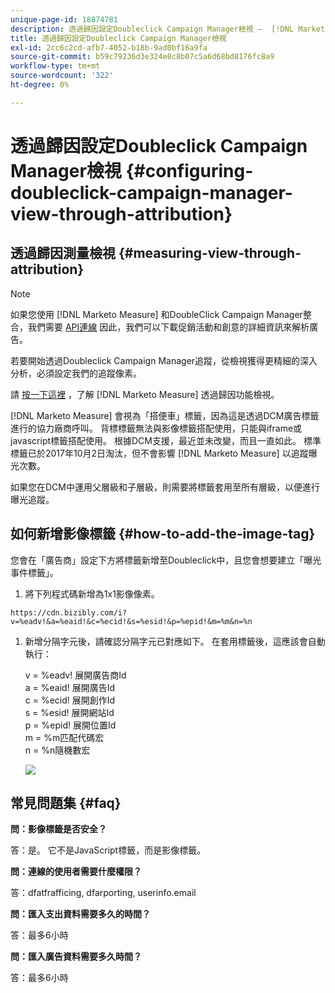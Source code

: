 ```yaml
---
unique-page-id: 18874781
description: 透過歸因設定Doubleclick Campaign Manager檢視 —  [!DNL Marketo Measure]  — 產品檔案
title: 透過歸因設定Doubleclick Campaign Manager檢視
exl-id: 2cc6c2cd-afb7-4052-b18b-9ad0bf16a9fa
source-git-commit: b59c79236d3e324e8c8b07c5a6d68bd8176fc8a9
workflow-type: tm+mt
source-wordcount: '322'
ht-degree: 0%

---
```


# 透過歸因設定Doubleclick Campaign Manager檢視 {#configuring-doubleclick-campaign-manager-view-through-attribution}

## 透過歸因測量檢視 {#measuring-view-through-attribution}

>[!NOTE]
>
>如果您使用 [!DNL Marketo Measure] 和DoubleClick Campaign Manager整合，我們需要 [API連線](/help/api-connections/utilizing-marketo-measures-api-connections/integrated-ad-platforms.md#how-to-connect-ad-platforms) 因此，我們可以下載促銷活動和創意的詳細資訊來解析廣告。

若要開始透過Doubleclick Campaign Manager追蹤，從檢視獲得更精細的深入分析，必須設定我們的追蹤像素。

請 [按一下這裡](/help/advanced-marketo-measure-features/view-through-attribution/marketo-measure-view-through-attribution-faq.md) ，了解 [!DNL Marketo Measure] 透過歸因功能檢視。

[!DNL Marketo Measure] 會視為「搭便車」標籤，因為這是透過DCM廣告標籤進行的協力廠商呼叫。 背標標籤無法與影像標籤搭配使用，只能與iframe或javascript標籤搭配使用。 根據DCM支援，最近並未改變，而且一直如此。 標準標籤已於2017年10月2日淘汰，但不會影響 [!DNL Marketo Measure] 以追蹤曝光次數。

如果您在DCM中運用父層級和子層級，則需要將標籤套用至所有層級，以便進行曝光追蹤。

## 如何新增影像標籤 {#how-to-add-the-image-tag}

您會在「廣告商」設定下方將標籤新增至Doubleclick中，且您會想要建立「曝光事件標籤」。

1. 將下列程式碼新增為1x1影像像素。

`https://cdn.bizibly.com/i?v=%eadv!&a=%eaid!&c=%ecid!&s=%esid!&p=%epid!&m=%m&n=%n`

1. 新增分隔字元後，請確認分隔字元已對應如下。 在套用標籤後，這應該會自動執行：

   v = %eadv! 展開廣告商Id\
   a = %eaid! 展開廣告Id\
   c = %ecid! 展開創作Id\
   s = %esid! 展開網站Id\
   p = %epid! 展開位置Id\
   m = %m匹配代碼宏\
   n = %n隨機數宏

   ![](assets/1.png)

## 常見問題集 {#faq}

**問：影像標籤是否安全？**

答：是。 它不是JavaScript標籤，而是影像標籤。

**問：連線的使用者需要什麼權限？**

答：dfatfrafficing, dfarporting, userinfo.email

**問：匯入支出資料需要多久的時間？**

答：最多6小時

**問：匯入廣告資料需要多久時間？**

答：最多6小時
